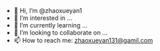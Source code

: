 - 👋 Hi, I’m @zhaoxueyan1
- 👀 I’m interested in ...
- 🌱 I’m currently learning ...
- 💞️ I’m looking to collaborate on ...
- 📫 How to reach me: zhaoxueyan131@gamil.com

<!---
zhaoxueyan1/zhaoxueyan1 is a ✨ special ✨ repository because its `README.md` (this file) appears on your GitHub profile.
You can click the Preview link to take a look at your changes.
--->
